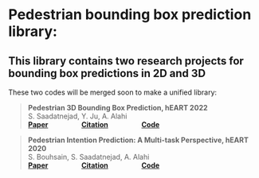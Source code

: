 
# Pedestrian bounding box prediction library: <br/>
This library contains two research projects for bounding box predictions in 2D and 3D
---

These two codes will be merged soon to make a unified library:

> __Pedestrian 3D Bounding Box Prediction, hEART 2022__<br /> 
>  S. Saadatnejad, Y. Ju, A. Alahi <br /> 
>  __[Paper](https://arxiv.org/abs/2206.14195)__ &nbsp; &nbsp; &nbsp; &nbsp; &nbsp; &nbsp; &nbsp; &nbsp; __[Citation](https://github.com/vita-epfl/bounding-box-prediction#for-citation)__   &nbsp; &nbsp; &nbsp; &nbsp; &nbsp; &nbsp; &nbsp; &nbsp;  __[Code](https://github.com/vita-epfl/bounding-box-prediction/tree/master/3D)__
     


> __Pedestrian Intention Prediction: A Multi-task Perspective, hEART 2020__<br /> 
> S. Bouhsain, S. Saadatnejad, A. Alahi <br /> 
> __[Paper](https://arxiv.org/abs/2010.10270)__ &nbsp; &nbsp; &nbsp; &nbsp; &nbsp; &nbsp; &nbsp; &nbsp; __[Citation](https://github.com/vita-epfl/bounding-box-prediction#for-citation)__  &nbsp; &nbsp; &nbsp; &nbsp; &nbsp; &nbsp; &nbsp; &nbsp;  __[Code](https://github.com/vita-epfl/bounding-box-prediction/tree/master/2D)__
     
